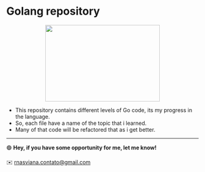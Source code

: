 # Golang repository

<center><img src="https://user-images.githubusercontent.com/45907874/89135636-4eb10c00-d505-11ea-9406-4eb75d1990ad.gif" 
Height="200" width="300"/></center>


- This repository contains different levels of Go code, its my progress in the language.
- So, each file have a name of the topic that i learned.
- Many of that code will be refactored that as i get better.



---

🟢 **Hey, if you have some opportunity for me, let me know!**

✉️ rnasviana.contato@gmail.com
